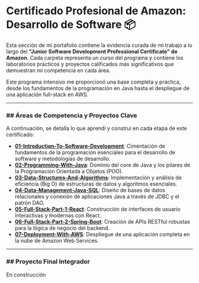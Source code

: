 # Certificado Profesional de Amazon: Desarrollo de Software 📦

Esta sección de mi portafolio contiene la evidencia curada de mi trabajo a lo largo del **"Junior Software Development Professional Certificate" de Amazon**. Cada carpeta representa un curso del programa y contiene los laboratorios prácticos y proyectos calificados más significativos que demuestran mi competencia en cada área.

Este programa intensivo me proporcionó una base completa y práctica, desde los fundamentos de la programación en Java hasta el despliegue de una aplicación full-stack en AWS.

---

### ## Áreas de Competencia y Proyectos Clave

A continuación, se detalla lo que aprendí y construí en cada etapa de este certificado:

* **[01-Introduction-To-Software-Development](./01-Introduction-To-Software-Develoment/)**: Cimentación de fundamentos de la programación esenciales para el desarrollo de software y metodologías de desarrollo.
* **[02-Programming-With-Java](./02-Programming-With-Java/)**: Dominio del core de Java y los pilares de la Programación Orientada a Objetos (POO).
* **[03-Data-Structures-And-Algorithms](./03-Data-Structures-And-Algorithms/)**: Implementación y análisis de eficiencia (Big O) de estructuras de datos y algoritmos esenciales.
* **[04-Data-Management-Java-SQL](./04-Data-Management-Java-SQL/)**: Diseño de bases de datos relacionales y conexión de aplicaciones Java a través de JDBC y el patrón DAO.
* **[05-Full-Stack-Part-1-React](./05-Full-Stack-Part-1-React/)**: Construcción de interfaces de usuario interactivas y modernas con React.
* **[06-Full-Stack-Part-2-Spring-Boot](./06-Full-Stack-Part-2-Spring-Boot/)**: Creación de APIs RESTful robustas para la lógica de negocio del backend.
* **[07-Deployment-With-AWS](./07-Deployment-With-AWS/)**: Despliegue de una aplicación completa en la nube de Amazon Web Services.

---

### ## Proyecto Final Integrador

En construcción
